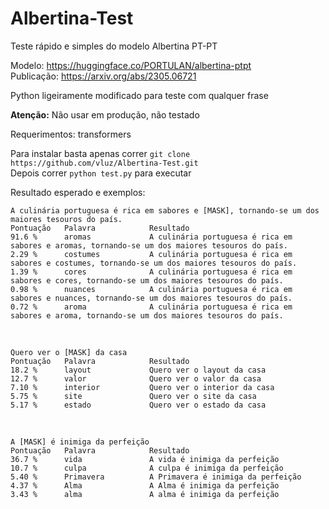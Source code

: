 # Albertina-Test
Teste rápido e simples do modelo Albertina PT-PT

Modelo: https://huggingface.co/PORTULAN/albertina-ptpt
<br>
Publicação: https://arxiv.org/abs/2305.06721

Python ligeiramente modificado para teste com qualquer frase

**Atenção:** Não usar em produção, não testado

Requerimentos: transformers

Para instalar basta apenas correr `git clone https://github.com/vluz/Albertina-Test.git`
<br>
Depois correr `python test.py` para executar

Resultado esperado e exemplos:

```
A culinária portuguesa é rica em sabores e [MASK], tornando-se um dos maiores tesouros do país.
Pontuação   Palavra            Resultado
91.6 %      aromas             A culinária portuguesa é rica em sabores e aromas, tornando-se um dos maiores tesouros do país.
2.29 %      costumes           A culinária portuguesa é rica em sabores e costumes, tornando-se um dos maiores tesouros do país.
1.39 %      cores              A culinária portuguesa é rica em sabores e cores, tornando-se um dos maiores tesouros do país.
0.98 %      nuances            A culinária portuguesa é rica em sabores e nuances, tornando-se um dos maiores tesouros do país.
0.72 %      aroma              A culinária portuguesa é rica em sabores e aroma, tornando-se um dos maiores tesouros do país.
```

<br>

```
Quero ver o [MASK] da casa
Pontuação   Palavra            Resultado
18.2 %      layout             Quero ver o layout da casa
12.7 %      valor              Quero ver o valor da casa
7.10 %      interior           Quero ver o interior da casa
5.75 %      site               Quero ver o site da casa
5.17 %      estado             Quero ver o estado da casa
```

<br>

```
A [MASK] é inimiga da perfeição
Pontuação   Palavra            Resultado
36.7 %      vida               A vida é inimiga da perfeição
10.7 %      culpa              A culpa é inimiga da perfeição
5.40 %      Primavera          A Primavera é inimiga da perfeição
4.37 %      Alma               A Alma é inimiga da perfeição
3.43 %      alma               A alma é inimiga da perfeição
```

